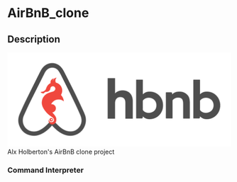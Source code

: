 # AirBnB_clone
## Description
![This is an image](airbnb.png)
Alx Holberton's AirBnB clone project
### Command Interpreter
